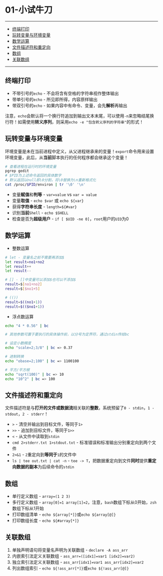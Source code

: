 # 01-小试牛刀

---

- [终端打印](#终端打印)
- [玩转变量与环境变量](#玩转变量与环境变量)
- [数学运算](#数学运算)
- [文件描述符和重定向](#文件描述符和重定向)
- [数组](#数组)
- [关联数组](#关联数组)

---

## 终端打印

* 不带引号的`echo` - 不会将含有空格的字符串视作整体输出
* 带单引号的`echo` - 所见即所得，内容原样输出
* 带双引号的`echo` - 如果内容中有命令、变量，会先**解析**再输出 

注意，`echo`会默认将一个换行符追加到输出文本末尾，可以使用`-n`来忽略结尾换行符！如需使用**转义序列**，则采用`echo -e "包含转义序列的字符串"`的形式！

## 玩转变量与环境变量

环境变量是未在当前进程中定义，从父进程继承来的变量！`export`命令用来设置环境变量，此后，从**当前**脚本执行的任何程序都会继承这个变量！

```bash
# 查看进程在运行时的环境变量
pgrep gedit
# $PID为上述命令返回的具体数字
# 默认返回以null即\0分割，将\0替换为\n重新格式化
cat /proc/$PID/environ | tr '\0' '\n'
```

* 变量**赋值**和**判等** - `var=value` vs `var = value`
* 变量**取值** - `echo $var` 或 `echo ${var}` 
* 获得**字符串长度** - `length=${#var}`
* 识别**当前**`Shell` - `echo $SHELL`
* 检查是否为**超级用户** - `if [ $UID -ne 0]`，`root`用户的`UID`为0

## 数学运算

* 整数运算

```bash
# let - 变量名之前不需要再添加$
let result=no1+no2
let result++
let result--

# [] - []中变量可以添加$也可以不添加$
result=$[no1+no2]
result=$[$no1+5]

# (())
result=$((no1+1))
result=$(($no1+1))
```

* 浮点数运算

```bash
echo "4 * 0.56" | bc

# 其他参数可置于要执行的具体操作前，以分号为定界符，通过stdin传给bc

# 设定小数精度
echo "scale=2;3/8" | bc => 0.37

# 进制转换
echo "obase=2;100" | bc => 1100100

# 平方/平方根
echo "sqrt(100)" | bc => 10
echo "10^2" | bc => 100
```

## 文件描述符和重定向

文件描述符是与**打开的文件或数据流**相关联的**整数**，系统预留了`0 - stdin`，`1 - stdout`，`2 - stderr`！

* `>` - 清空并输出到目标文件，等同于`1>`
* `>>` - 追加到目标文件，等同于`1>>`
* `<` - 从文件中读取到`stdin`
* `cmd 2>stderr.txt 1>stdout.txt` - 标准错误和标准输出分别重定向到两个文件
* `2>&1` - `2`重定向到**等同于**`1`的文件中
* `ls | tee out.txt | cat -n` - `tee -> T`，把数据重定向到文件**同时**提供**重定向数据的副本**为后续命令的`stdin`

## 数组

* 单行定义数组 - `array=(1 2 3)`
* 多行定义数组 - `array[0]=1 array[1]=2`，注意，`bash`数组下标从0开始，`zsh`数组下标从1开始
* 打印数组清单 - `echo ${array[*]}`或`echo ${array[@]}`
* 打印数组长度 - `echo ${#array[*]}`

## 关联数组

1. 单独声明语句将变量名声明为关联数组 - `declare -A ass_arr`
2. 内嵌索引法定义关联数组 - `ass_arr=([idx1]=var1 [idx2]=var2)`
3. 独立索引法定义关联数组 - `ass_arr[idx1]=var1 ass_arr[idx2]=var2`
4. 列出数组索引 - `echo ${!ass_arr[*]}`或`echo ${!ass_arr[@]}`

